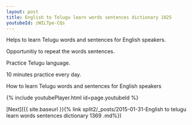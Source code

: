 ```yaml
---
layout: post
title: English to Telugu learn words sentences dictionary 1025 
youtubeId: zWILTpe-CQs
---
```

 
 
Helps to learn Telugu words and sentences for English speakers.

Opportunitiy to repeat the words sentences. 

Practice Telugu language. 
 
10 minutes practice every day. 
 
How to learn Telugu words and sentences for English speakers 
 
{% include youtubePlayer.html id=page.youtubeId %}
 
 
[Next]({{ site.baseurl }}{% link  split2/_posts/2015-01-31-English to telugu learn words sentences dictionary 1369 .md%})
 
